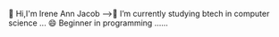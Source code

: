  👋 Hi,I'm Irene Ann Jacob
 -->🌱 I’m currently studying btech in computer science   ...
 😄 Beginner in programming ......
<!--
**IRENE260/IRENE260** is a ✨ _special_ ✨ repository because its `README.md` (this file) appears on your GitHub profile.

Here are some ideas to get you started:

- 🌱 I’m currently studying btech in computer science   ...


- 😄 Beginner in programming 
-->
